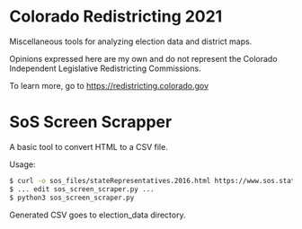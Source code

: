 # Colorado Redistricting 2021
Miscellaneous tools for analyzing election data and district maps.

Opinions expressed here are my own and do not represent the Colorado Independent Legislative Redistricting Commissions.

To learn more, go to https://redistricting.colorado.gov

# SoS Screen Scrapper

A basic tool to convert HTML to a CSV file.

Usage:

```bash
$ curl -o sos_files/stateRepresentatives.2016.html https://www.sos.state.co.us/pubs/elections/Results/Abstract/2016/general/stateRepresentatives.html
$ ... edit sos_screen_scraper.py ...
$ python3 sos_screen_scraper.py
```

Generated CSV goes to election_data directory.
